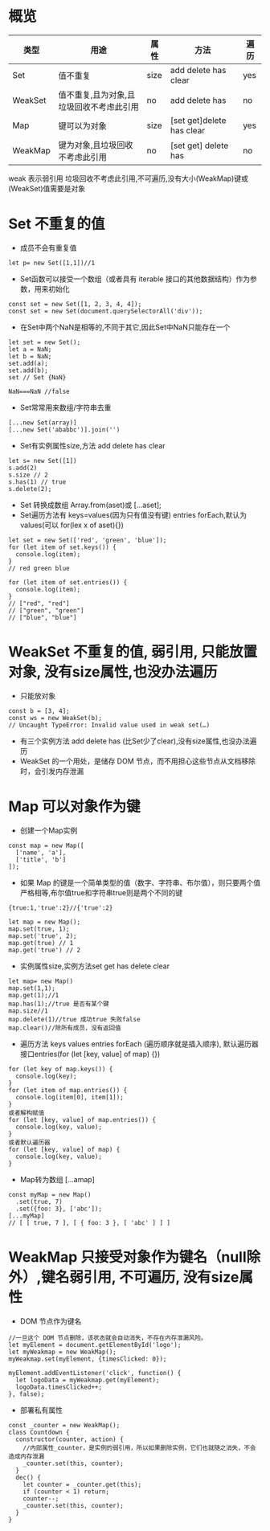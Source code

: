 

# 概览
类型|用途|属性|方法|遍历
-|-|-|-|-
Set|值不重复|size|add delete has clear|yes
WeakSet|值不重复,且为对象,且垃圾回收不考虑此引用|no|add delete has|no
Map|键可以为对象|size|[set get]delete has clear|yes
WeakMap|键为对象,且垃圾回收不考虑此引用|no|[set get] delete has|no

weak 表示弱引用 垃圾回收不考虑此引用,不可遍历,没有大小(WeakMap)键或(WeakSet)值需要是对象

# Set 不重复的值
* 成员不会有重复值
```
let p= new Set([1,1])//1
```

* Set函数可以接受一个数组（或者具有 iterable 接口的其他数据结构）作为参数，用来初始化
```
const set = new Set([1, 2, 3, 4, 4]);
const set = new Set(document.querySelectorAll('div'));
```
* 在Set中两个NaN是相等的,不同于其它,因此Set中NaN只能存在一个
```
let set = new Set();
let a = NaN;
let b = NaN;
set.add(a);
set.add(b);
set // Set {NaN}

NaN===NaN //false
```
* Set常常用来数组/字符串去重
```
[...new Set(array)]
[...new Set('ababbc')].join('')
```
* Set有实例属性size,方法 add delete has clear
```
let s= new Set([1])
s.add(2)
s.size // 2
s.has(1) // true
s.delete(2);
```
* Set 转换成数组 Array.from(aset)或 [...aset];
* Set遍历方法有 keys=values(因为只有值没有键) entries forEach,默认为values(可以 for(lex x of aset){})
```
let set = new Set(['red', 'green', 'blue']);
for (let item of set.keys()) {
  console.log(item);
}
// red green blue

for (let item of set.entries()) {
  console.log(item);
}
// ["red", "red"]
// ["green", "green"]
// ["blue", "blue"]
```
# WeakSet 不重复的值, 弱引用, 只能放置对象,  没有size属性,也没办法遍历
* 只能放对象
```
const b = [3, 4];
const ws = new WeakSet(b);
// Uncaught TypeError: Invalid value used in weak set(…)
```
* 有三个实例方法 add delete has (比Set少了clear),没有size属性,也没办法遍历
* WeakSet 的一个用处，是储存 DOM 节点，而不用担心这些节点从文档移除时，会引发内存泄漏

# Map 可以对象作为键
* 创建一个Map实例
```
const map = new Map([
  ['name', 'a'],
  ['title', 'b']
]);
```
* 如果 Map 的键是一个简单类型的值（数字、字符串、布尔值），则只要两个值严格相等,布尔值true和字符串true则是两个不同的键
```
{true:1,'true':2}//{'true':2}

let map = new Map();
map.set(true, 1);
map.set('true', 2);
map.get(true) // 1
map.get('true') // 2
```
* 实例属性size,实例方法set get has delete clear
```
let map= new Map()
map.set(1,1);
map.get(1);//1
map.has(1);//true 是否有某个键
map.size//1
map.delete(1)//true 成功true 失败false
map.clear()//除所有成员，没有返回值

```
* 遍历方法 keys values entries forEach (遍历顺序就是插入顺序), 默认遍历器接口entries(for (let [key, value] of map) {})
```
for (let key of map.keys()) {
  console.log(key);
}
for (let item of map.entries()) {
  console.log(item[0], item[1]);
}
或者解构赋值
for (let [key, value] of map.entries()) {
  console.log(key, value);
}
或者默认遍历器
for (let [key, value] of map) {
  console.log(key, value);
}
```
* Map转为数组 [...amap]
```
const myMap = new Map()
  .set(true, 7)
  .set({foo: 3}, ['abc']);
[...myMap]
// [ [ true, 7 ], [ { foo: 3 }, [ 'abc' ] ] ]
```

# WeakMap 只接受对象作为键名（null除外）,键名弱引用, 不可遍历, 没有size属性
* DOM 节点作为键名
```
//一旦这个 DOM 节点删除，该状态就会自动消失，不存在内存泄漏风险。
let myElement = document.getElementById('logo');
let myWeakmap = new WeakMap();
myWeakmap.set(myElement, {timesClicked: 0});

myElement.addEventListener('click', function() {
  let logoData = myWeakmap.get(myElement);
  logoData.timesClicked++;
}, false);
```
* 部署私有属性
```
const _counter = new WeakMap();
class Countdown {
  constructor(counter, action) {
    //内部属性_counter，是实例的弱引用，所以如果删除实例，它们也就随之消失，不会造成内存泄漏
    _counter.set(this, counter);
  }
  dec() {
    let counter = _counter.get(this);
    if (counter < 1) return;
    counter--;
    _counter.set(this, counter);
  }
}
```
